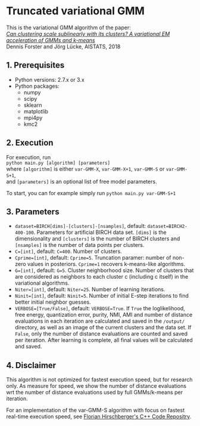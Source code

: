 # Truncated variational GMM

This is the variational GMM algorithm of the paper:  
[*Can clustering scale sublinearly with its clusters? A variational EM acceleration of GMMs and k-means*](http://proceedings.mlr.press/v84/forster18a)  
Dennis Forster and Jörg Lücke, AISTATS, 2018

## 1. Prerequisites
- Python versions: 2.7.x or 3.x
- Python packages:
  - numpy
  - scipy
  - sklearn
  - matplotlib
  - mpi4py
  - kmc2
 
## 2. Execution

For execution, run  
`python main.py [algorithm] [parameters]`  
where `[algorithm]` is either `var-GMM-X`, `var-GMM-X+1`, `var-GMM-S` or `var-GMM-S+1`,  
and `[parameters]` is an optional list of free model parameters.

To start, you can for example simply run
`python main.py var-GMM-S+1`

## 3. Parameters  
- `dataset=BIRCH[dims]-[clusters]-[nsamples]`, default: `dataset=BIRCH2-400-100`. Parameters for artificial BIRCH data set. `[dims]` is the dimensionality and `[clusters]` is the number of BIRCH clusters and `[nsamples]` is the number of data points per clusters.    
- `C=[int]`, default: `C=400`. Number of clusters.  
- `Cprime=[int]`, default: `Cprime=5`. Truncation paramer: number of non-zero values in posteriors. `Cprime=1` recovers k-means-like algorithms.
- `G=[int]`, default: `G=5`. Cluster neighborhood size. Number of clusters that are considered as neighbors to each cluster c (including c itself) in the variational algorithms.
- `Niter=[int]`, default: `Niter=25`. Number of learning iterations.  
- `Ninit=[int]`, default: `Ninit=5`. Number of initial E-step iterations to find better initial neighbor guesses.  
- `VERBOSE=[True/False]`, default: `VERBOSE=True`. If `True` the loglikelihood, free energy, quantization error, purity, NMI, AMI and number of distance evaluations in each iteration are calculated and saved in the `/output/` directory, as well as an image of the current clusters and the data set. If `False`, only the number of distance evaluations are counted and saved per iteration. After learning is complete, all final values will be calculated and saved.

## 4. Disclaimer

This algorithm is not optimized for fastest execution speed, but for research only. As measure for speed, we show the number of distance evaluations wrt the number of distance evaluations used by full GMMs/k-means per iteration.   

For an implementation of the var-GMM-S algorithm with focus on fastest  real-time execution speed, see [Florian Hirschberger's C++ Code Repositry](https://bitbucket.org/fhirschberger/clustering/).